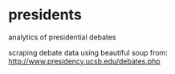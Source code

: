# presidents
analytics of presidential debates

scraping debate data using beautiful soup from: 
http://www.presidency.ucsb.edu/debates.php
